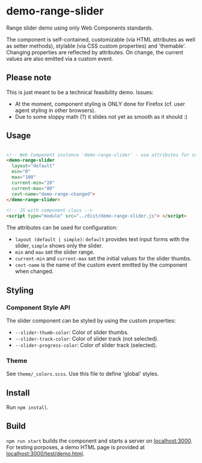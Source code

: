 # demo-range-slider

Range slider demo using only Web Components standards.

The component is self-contained, customizable (via HTML attributes as well as setter methods), stylable (via CSS custom properties) and 'themable'. Changing properties are reflected by attributes. On change, the current values are also emitted via a custom event.


## Please note

This is just meant to be a technical feasibility demo. Issues:
* At the moment, component styling is ONLY done for Firefox (cf. user agent styling in other browsers). 
* Due to some sloppy math (?) it slides not yet as smooth as it should :)


## Usage

```html

<!-- Web Component instance 'demo-range-slider' - use attributes for custom value settings -->
<demo-range-slider
  layout="default"
  min="0" 
  max="100"
  current-min="20"
  current-max="80"
  cevt-name="demo-range-changed">
</demo-range-slider>

<!-- JS with component class -->
<script type="module" src="../dist/demo-range-slider.js"> </script>


```

The attributes can be used for configuration:
* `layout (default | simple)`: `default` provides text input forms with the slider, `simple` shows only the slider.
* `min` and `max` set the slider range.
* `current-min` and `current-max` set the initial values for the slider thumbs.
* `cevt-name` is the name of the custom event emitted by the component when changed.


## Styling

### Component Style API

The slider component can be styled by using the custom properties:
* `--slider-thumb-color`: Color of slider thumbs.
* `--slider-track-color`: Color of slider track (not selected).
* `--slider-progress-color`: Color of slider track (selected).


### Theme

See `theme/_colors.scss`. Use this file to define 'global' styles.



## Install

Run `npm install`.


## Build

`npm run start` builds the component and starts a server on [localhost:3000](http://localhost:3000). For testing porposes, a demo HTML page is provided at [localhost:3000/test/demo.html](http://localhost:3000/test/demo.html).
